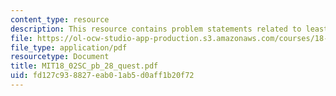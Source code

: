 ```yaml
---
content_type: resource
description: This resource contains problem statements related to least squares.
file: https://ol-ocw-studio-app-production.s3.amazonaws.com/courses/18-02sc-multivariable-calculus-fall-2010/fd127c938827eab01ab5d0aff1b20f72_MIT18_02SC_pb_28_quest.pdf
file_type: application/pdf
resourcetype: Document
title: MIT18_02SC_pb_28_quest.pdf
uid: fd127c93-8827-eab0-1ab5-d0aff1b20f72
---
```

